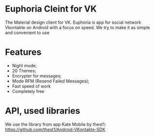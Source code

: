 # Euphoria Cleint for VK
The Material design client for VK.
Euphoria is app for social network Vkontakte on Android with a focus on speed. We try to make it as simple and convenient to use

# Features
- Night mode;
- 20 Themes;
- Encrypter for messages;
- Mode RFM (Resend Failed Messages);
- Fast speed of work
- Completely free

# API, used libraries
We use the library from app Kate Mobile by thest1: https://github.com/thest1/Android-VKontakte-SDK

